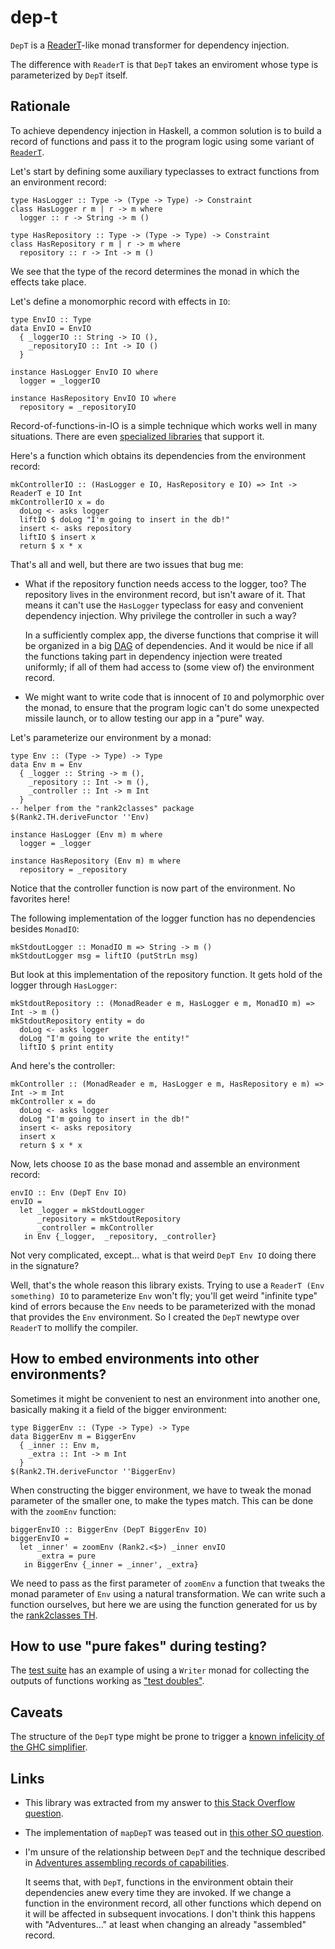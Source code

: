 # dep-t

`DepT` is a
[ReaderT](http://hackage.haskell.org/package/mtl-2.2.2/docs/Control-Monad-Reader.html)-like
monad transformer for dependency injection.

The difference with `ReaderT` is that `DepT` takes an enviroment whose type is
parameterized by `DepT` itself.

## Rationale

To achieve dependency injection in Haskell, a common solution is to build a
record of functions and pass it to the program logic using some variant of
[`ReaderT`](http://hackage.haskell.org/package/mtl-2.2.2/docs/Control-Monad-Reader.html).

Let's start by defining some auxiliary typeclasses to extract functions from an
environment record:

    type HasLogger :: Type -> (Type -> Type) -> Constraint
    class HasLogger r m | r -> m where
      logger :: r -> String -> m ()

    type HasRepository :: Type -> (Type -> Type) -> Constraint
    class HasRepository r m | r -> m where
      repository :: r -> Int -> m ()

We see that the type of the record determines the monad in which the effects take place.

Let's define a monomorphic record with effects in `IO`:

    type EnvIO :: Type
    data EnvIO = EnvIO
      { _loggerIO :: String -> IO (),
        _repositoryIO :: Int -> IO ()
      }

    instance HasLogger EnvIO IO where
      logger = _loggerIO

    instance HasRepository EnvIO IO where
      repository = _repositoryIO

Record-of-functions-in-IO is a simple technique which works well in many
situations. There are even [specialized
libraries](http://hackage.haskell.org/package/rio) that support it.

Here's a function which obtains its dependencies from the environment record:

    mkControllerIO :: (HasLogger e IO, HasRepository e IO) => Int -> ReaderT e IO Int
    mkControllerIO x = do
      doLog <- asks logger
      liftIO $ doLog "I'm going to insert in the db!"
      insert <- asks repository
      liftIO $ insert x
      return $ x * x

That's all and well, but there are two issues that bug me:

- What if the repository function needs access to the logger, too? The
  repository lives in the environment record, but isn't aware of it. That means
  it can't use the `HasLogger` typeclass for easy and convenient dependency
  injection. Why privilege the controller in such a way?

  In a sufficiently complex app, the diverse functions that comprise it will be
  organized in a big
  [DAG](https://en.wikipedia.org/wiki/Directed_acyclic_graph) of dependencies.
  And it would be nice if all the functions taking part in dependency injection
  were treated uniformly; if all of them had access to (some view of) the
  environment record.

- We might want to write code that is innocent of `IO` and polymorphic over the
  monad, to ensure that the program logic can't do some unexpected missile
  launch, or to allow testing our app in a "pure" way. 

Let's parameterize our environment by a monad: 

    type Env :: (Type -> Type) -> Type
    data Env m = Env
      { _logger :: String -> m (),
        _repository :: Int -> m (),
        _controller :: Int -> m Int
      }
    -- helper from the "rank2classes" package
    $(Rank2.TH.deriveFunctor ''Env)

    instance HasLogger (Env m) m where
      logger = _logger

    instance HasRepository (Env m) m where
      repository = _repository

Notice that the controller function is now part of the environment. No
favorites here!

The following implementation of the logger function has no dependencies besides
`MonadIO`:

    mkStdoutLogger :: MonadIO m => String -> m ()
    mkStdoutLogger msg = liftIO (putStrLn msg)

But look at this implementation of the repository function. It gets hold of the
logger through `HasLogger`:

    mkStdoutRepository :: (MonadReader e m, HasLogger e m, MonadIO m) => Int -> m ()
    mkStdoutRepository entity = do
      doLog <- asks logger
      doLog "I'm going to write the entity!"
      liftIO $ print entity

And here's the controller:

    mkController :: (MonadReader e m, HasLogger e m, HasRepository e m) => Int -> m Int
    mkController x = do
      doLog <- asks logger
      doLog "I'm going to insert in the db!"
      insert <- asks repository
      insert x
      return $ x * x

Now, lets choose `IO` as the base monad and assemble an environment record:

    envIO :: Env (DepT Env IO)
    envIO =
      let _logger = mkStdoutLogger
          _repository = mkStdoutRepository
          _controller = mkController
       in Env {_logger,  _repository, _controller}

Not very complicated, except... what is that weird `DepT Env IO` doing there in
the signature? 

Well, that's the whole reason this library exists. Trying to use a `ReaderT
(Env something) IO` to parameterize `Env` won't fly; you'll get weird "infinite
type" kind of errors because the `Env` needs to be parameterized with the monad
that provides the `Env` environment. So I created the `DepT` newtype over
`ReaderT` to mollify the compiler.

## How to embed environments into other environments?

Sometimes it might be convenient to nest an environment into another one,
basically making it a field of the bigger environment:

    type BiggerEnv :: (Type -> Type) -> Type
    data BiggerEnv m = BiggerEnv
      { _inner :: Env m,
        _extra :: Int -> m Int
      }
    $(Rank2.TH.deriveFunctor ''BiggerEnv)

When constructing the bigger environment, we have to tweak the monad parameter
of the smaller one, to make the types match. This can be done with the
`zoomEnv` function:

    biggerEnvIO :: BiggerEnv (DepT BiggerEnv IO)
    biggerEnvIO =
      let _inner' = zoomEnv (Rank2.<$>) _inner envIO
          _extra = pure
       in BiggerEnv {_inner = _inner', _extra}

We need to pass as the first parameter of `zoomEnv` a function that tweaks the
monad parameter of `Env` using a natural transformation. We can write such a
function ourselves, but here we are using the function generated for us by the
[rank2classes
TH](http://hackage.haskell.org/package/rank2classes-1.4.1/docs/Rank2-TH.html#v:deriveFunctor).

## How to use "pure fakes" during testing?

The [test suite](./test/tests.hs) has an example of using a `Writer` monad for
collecting the outputs of functions working as ["test
doubles"](https://martinfowler.com/bliki/TestDouble.html).

## Caveats

The structure of the `DepT` type might be prone to trigger a [known infelicity
of the GHC
simplifier](https://twitter.com/DiazCarrete/status/1350116413445439493).

## Links

- This library was extracted from my answer to [this Stack Overflow
  question](https://stackoverflow.com/a/61782258/1364288).

- The implementation of `mapDepT` was teased out in [this other SO question](https://stackoverflow.com/questions/65710657/writing-a-zooming-function-for-a-readert-like-monad-transformer).

- I'm unsure of the relationship between `DepT` and the technique described in
  [Adventures assembling records of
  capabilities](https://discourse.haskell.org/t/adventures-assembling-records-of-capabilities/623). 

  It seems that, with `DepT`, functions in the environment obtain their
  dependencies anew every time they are invoked. If we change a function in the
  environment record, all other functions which depend on it will be affected
  in subsequent invocations. I don't think this happens with "Adventures..." at
  least when changing an already "assembled" record.

